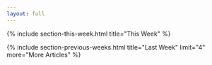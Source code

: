 ```yaml
---
layout: full
---
```


<!--
{% include section-featured.html title="Featured Story" %}
-->

{% include section-this-week.html title="This Week" %}

{% include section-previous-weeks.html title="Last Week" limit="4" more="More Articles" %}

<!-- 
{% include section-authors.html title="Our Contributors" %}
-->

<!-- 
{% include section-instagram.html title="Latest On Instagram" cols="4" count="4" gutter="true" %}
-->
